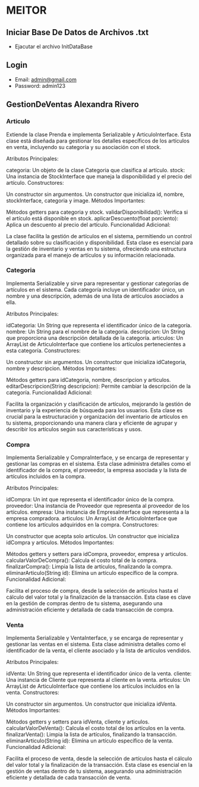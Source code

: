 # MEITOR

## Iniciar Base De Datos de Archivos .txt
- Ejacutar el archivo InitDataBase 

## Login
- Email: admin@gmail.com 
- Password: admin123

## GestionDeVentas Alexandra Rivero

### Articulo

 Extiende la clase Prenda e implementa Serializable y ArticuloInterface. Esta clase está diseñada para gestionar los detalles específicos de los artículos en venta, incluyendo su categoría y su asociación con el stock.

Atributos Principales:

categoria: Un objeto de la clase Categoria que clasifica al artículo.
stock: Una instancia de StockInterface que maneja la disponibilidad y el precio del artículo.
Constructores:

Un constructor sin argumentos.
Un constructor que inicializa id, nombre, stockInterface, categoria y image.
Métodos Importantes:

Métodos getters para categoria y stock.
validarDisponibilidad(): Verifica si el artículo está disponible en stock.
aplicarDescuento(float porciento): Aplica un descuento al precio del artículo.
Funcionalidad Adicional:

La clase facilita la gestión de artículos en el sistema, permitiendo un control detallado sobre su clasificación y disponibilidad.
Esta clase es esencial para la gestión de inventario y ventas en tu sistema, ofreciendo una estructura organizada para el manejo de artículos y su información relacionada.

### Categoria

Implementa Serializable y sirve para representar y gestionar categorías de artículos en el sistema. Cada categoría incluye un identificador único, un nombre y una descripción, además de una lista de artículos asociados a ella.

Atributos Principales:

idCategoria: Un String que representa el identificador único de la categoría.
nombre: Un String para el nombre de la categoría.
descripcion: Un String que proporciona una descripción detallada de la categoría.
articulos: Un ArrayList de ArticuloInterface que contiene los artículos pertenecientes a esta categoría.
Constructores:

Un constructor sin argumentos.
Un constructor que inicializa idCategoria, nombre y descripcion.
Métodos Importantes:

Métodos getters para idCategoria, nombre, descripcion y articulos.
editarDescripcion(String descripcion): Permite cambiar la descripción de la categoría.
Funcionalidad Adicional:

Facilita la organización y clasificación de artículos, mejorando la gestión de inventario y la experiencia de búsqueda para los usuarios.
Esta clase es crucial para la estructuración y organización del inventario de artículos en tu sistema, proporcionando una manera clara y eficiente de agrupar y describir los artículos según sus características y usos.

### Compra 

Implementa Serializable y CompraInterface, y se encarga de representar y gestionar las compras en el sistema. Esta clase administra detalles como el identificador de la compra, el proveedor, la empresa asociada y la lista de artículos incluidos en la compra.

Atributos Principales:

idCompra: Un int que representa el identificador único de la compra.
proveedor: Una instancia de Proveedor que representa al proveedor de los artículos.
empresa: Una instancia de EmpresaInterface que representa a la empresa compradora.
articulos: Un ArrayList de ArticuloInterface que contiene los artículos adquiridos en la compra.
Constructores:

Un constructor que acepta solo articulos.
Un constructor que inicializa idCompra y articulos.
Métodos Importantes:

Métodos getters y setters para idCompra, proveedor, empresa y articulos.
calcularValorDeCompra(): Calcula el costo total de la compra.
finalizarCompra(): Limpia la lista de artículos, finalizando la compra.
eliminarArticulo(String id): Elimina un artículo específico de la compra.
Funcionalidad Adicional:

Facilita el proceso de compra, desde la selección de artículos hasta el cálculo del valor total y la finalización de la transacción.
Esta clase es clave en la gestión de compras dentro de tu sistema, asegurando una administración eficiente y detallada de cada transacción de compra.


### Venta 

 Implementa Serializable y VentaInterface, y se encarga de representar y gestionar las ventas en el sistema. Esta clase administra detalles como el identificador de la venta, el cliente asociado y la lista de artículos vendidos.

Atributos Principales:

idVenta: Un String que representa el identificador único de la venta.
cliente: Una instancia de Cliente que representa al cliente en la venta.
articulos: Un ArrayList de ArticuloInterface que contiene los artículos incluidos en la venta.
Constructores:

Un constructor sin argumentos.
Un constructor que inicializa idVenta.
Métodos Importantes:

Métodos getters y setters para idVenta, cliente y articulos.
calcularValorDeVenta(): Calcula el costo total de los artículos en la venta.
finalizarVenta(): Limpia la lista de artículos, finalizando la transacción.
eliminarArticulo(String id): Elimina un artículo específico de la venta.
Funcionalidad Adicional:

Facilita el proceso de venta, desde la selección de artículos hasta el cálculo del valor total y la finalización de la transacción.
Esta clase es esencial en la gestión de ventas dentro de tu sistema, asegurando una administración eficiente y detallada de cada transacción de venta.



